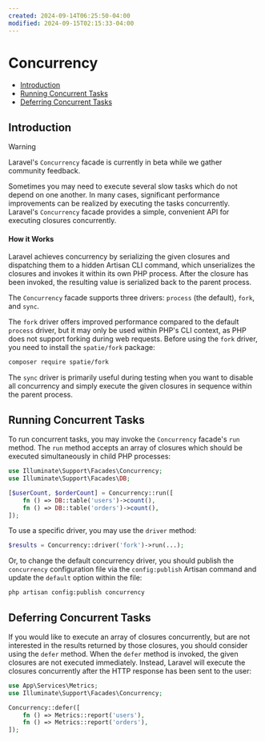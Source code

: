 ```yaml
---
created: 2024-09-14T06:25:50-04:00
modified: 2024-09-15T02:15:33-04:00
---
```

# Concurrency

- [Introduction](<#introduction>)
- [Running Concurrent Tasks](<#running concurrent tasks>)
- [Deferring Concurrent Tasks](<#deferring concurrent tasks>)

<a name="introduction"></a>
## Introduction

> [!WARNING]
> Laravel's `Concurrency` facade is currently in beta while we gather community feedback.

Sometimes you may need to execute several slow tasks which do not depend on one another. In many cases, significant performance improvements can be realized by executing the tasks concurrently. Laravel's `Concurrency` facade provides a simple, convenient API for executing closures concurrently.

<a name="how-it-works"></a>
#### How it Works

Laravel achieves concurrency by serializing the given closures and dispatching them to a hidden Artisan CLI command, which unserializes the closures and invokes it within its own PHP process. After the closure has been invoked, the resulting value is serialized back to the parent process.

The `Concurrency` facade supports three drivers: `process` (the default), `fork`, and `sync`. 

The `fork` driver offers improved performance compared to the default `process` driver, but it may only be used within PHP's CLI context, as PHP does not support forking during web requests. Before using the `fork` driver, you need to install the `spatie/fork` package:

```bash
composer require spatie/fork
```

The `sync` driver is primarily useful during testing when you want to disable all concurrency and simply execute the given closures in sequence within the parent process.

<a name="running-concurrent-tasks"></a>
## Running Concurrent Tasks

To run concurrent tasks, you may invoke the `Concurrency` facade's `run` method. The `run` method accepts an array of closures which should be executed simultaneously in child PHP processes:

```php
use Illuminate\Support\Facades\Concurrency;
use Illuminate\Support\Facades\DB;

[$userCount, $orderCount] = Concurrency::run([
    fn () => DB::table('users')->count(),
    fn () => DB::table('orders')->count(),
]);
```

To use a specific driver, you may use the `driver` method:

```php
$results = Concurrency::driver('fork')->run(...);
```

Or, to change the default concurrency driver, you should publish the `concurrency` configuration file via the `config:publish` Artisan command and update the `default` option within the file:

```bash
php artisan config:publish concurrency
```

<a name="deferring-concurrent-tasks"></a>
## Deferring Concurrent Tasks

If you would like to execute an array of closures concurrently, but are not interested in the results returned by those closures, you should consider using the `defer` method. When the `defer` method is invoked, the given closures are not executed immediately. Instead, Laravel will execute the closures concurrently after the HTTP response has been sent to the user:

```php
use App\Services\Metrics;
use Illuminate\Support\Facades\Concurrency;

Concurrency::defer([
    fn () => Metrics::report('users'),
    fn () => Metrics::report('orders'),
]);
```